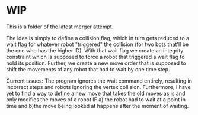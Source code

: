 # WIP 
This is a folder of the latest merger attempt. 

The idea is simply to define a collision flag, which in turn gets reduced to a wait flag for whatever robot "triggered" the collision (for two bots that'll be the one who has the higher ID). With that wait flag we create an integrity constraint which is supposed to force a robot that triggered a wait flag to hold its position. Further, we create a new move order that is supposed to shift the movements of any robot that had to wait by one time step.

Current issues: The program ignores the wait command entirely, resulting in incorrect steps and robots ignoring the vertex collision. Furthermore, I have yet to find a way to define a new move that takes the old moves as is and only modifies the moves of a robot IF a) the robot had to wait at a point in time and b)the move being looked at happens after the moment of waiting.

